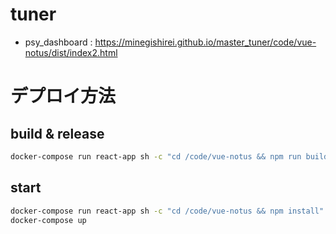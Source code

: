 
# tuner

- psy_dashboard : https://minegishirei.github.io/master_tuner/code/vue-notus/dist/index2.html


# デプロイ方法

## build & release

```sh
docker-compose run react-app sh -c "cd /code/vue-notus && npm run build" && git add . && git commit -m "push" && git push
```

## start

```sh
docker-compose run react-app sh -c "cd /code/vue-notus && npm install"
docker-compose up
```
